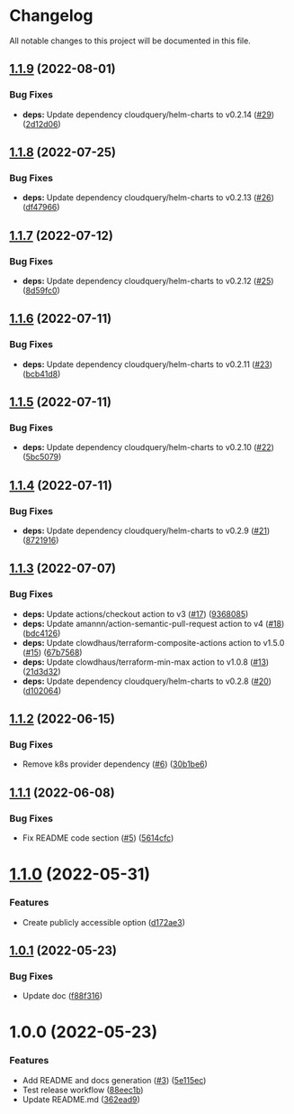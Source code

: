 # Changelog

All notable changes to this project will be documented in this file.

## [1.1.9](https://github.com/cloudquery/terraform-gcp-cloudquery/compare/v1.1.8...v1.1.9) (2022-08-01)


### Bug Fixes

* **deps:** Update dependency cloudquery/helm-charts to v0.2.14 ([#29](https://github.com/cloudquery/terraform-gcp-cloudquery/issues/29)) ([2d12d06](https://github.com/cloudquery/terraform-gcp-cloudquery/commit/2d12d06663ae5e48af6ef820c1019b90b60ca706))

## [1.1.8](https://github.com/cloudquery/terraform-gcp-cloudquery/compare/v1.1.7...v1.1.8) (2022-07-25)


### Bug Fixes

* **deps:** Update dependency cloudquery/helm-charts to v0.2.13 ([#26](https://github.com/cloudquery/terraform-gcp-cloudquery/issues/26)) ([df47966](https://github.com/cloudquery/terraform-gcp-cloudquery/commit/df479665534083626663cedae39a391eeed6cb18))

## [1.1.7](https://github.com/cloudquery/terraform-gcp-cloudquery/compare/v1.1.6...v1.1.7) (2022-07-12)


### Bug Fixes

* **deps:** Update dependency cloudquery/helm-charts to v0.2.12 ([#25](https://github.com/cloudquery/terraform-gcp-cloudquery/issues/25)) ([8d59fc0](https://github.com/cloudquery/terraform-gcp-cloudquery/commit/8d59fc0d5483a7ab9936436f49bf5b62776c2383))

## [1.1.6](https://github.com/cloudquery/terraform-gcp-cloudquery/compare/v1.1.5...v1.1.6) (2022-07-11)


### Bug Fixes

* **deps:** Update dependency cloudquery/helm-charts to v0.2.11 ([#23](https://github.com/cloudquery/terraform-gcp-cloudquery/issues/23)) ([bcb41d8](https://github.com/cloudquery/terraform-gcp-cloudquery/commit/bcb41d8d76fba67ab34f49a3e8d9b66fd780a38d))

## [1.1.5](https://github.com/cloudquery/terraform-gcp-cloudquery/compare/v1.1.4...v1.1.5) (2022-07-11)


### Bug Fixes

* **deps:** Update dependency cloudquery/helm-charts to v0.2.10 ([#22](https://github.com/cloudquery/terraform-gcp-cloudquery/issues/22)) ([5bc5079](https://github.com/cloudquery/terraform-gcp-cloudquery/commit/5bc50793c2ed090038a88dbf6e437d0115fc0768))

## [1.1.4](https://github.com/cloudquery/terraform-gcp-cloudquery/compare/v1.1.3...v1.1.4) (2022-07-11)


### Bug Fixes

* **deps:** Update dependency cloudquery/helm-charts to v0.2.9 ([#21](https://github.com/cloudquery/terraform-gcp-cloudquery/issues/21)) ([8721916](https://github.com/cloudquery/terraform-gcp-cloudquery/commit/87219165fc531e1ab89ec6fadb2afbe493efa49d))

## [1.1.3](https://github.com/cloudquery/terraform-gcp-cloudquery/compare/v1.1.2...v1.1.3) (2022-07-07)


### Bug Fixes

* **deps:** Update actions/checkout action to v3 ([#17](https://github.com/cloudquery/terraform-gcp-cloudquery/issues/17)) ([9368085](https://github.com/cloudquery/terraform-gcp-cloudquery/commit/93680850e932d3f400f3a9e28ea5f2c376de9110))
* **deps:** Update amannn/action-semantic-pull-request action to v4 ([#18](https://github.com/cloudquery/terraform-gcp-cloudquery/issues/18)) ([bdc4126](https://github.com/cloudquery/terraform-gcp-cloudquery/commit/bdc4126eb0506e6f0899adc7cfe089115bffe2cf))
* **deps:** Update clowdhaus/terraform-composite-actions action to v1.5.0 ([#15](https://github.com/cloudquery/terraform-gcp-cloudquery/issues/15)) ([67b7568](https://github.com/cloudquery/terraform-gcp-cloudquery/commit/67b7568c91f997c50a5e325b969265c19845a95b))
* **deps:** Update clowdhaus/terraform-min-max action to v1.0.8 ([#13](https://github.com/cloudquery/terraform-gcp-cloudquery/issues/13)) ([21d3d32](https://github.com/cloudquery/terraform-gcp-cloudquery/commit/21d3d329b1b1204b5af7641cfdfd9c5a089961e5))
* **deps:** Update dependency cloudquery/helm-charts to v0.2.8 ([#20](https://github.com/cloudquery/terraform-gcp-cloudquery/issues/20)) ([d102064](https://github.com/cloudquery/terraform-gcp-cloudquery/commit/d102064b9fe25840d85c7c3f5b3e296509018ba3))

## [1.1.2](https://github.com/cloudquery/terraform-gcp-cloudquery/compare/v1.1.1...v1.1.2) (2022-06-15)


### Bug Fixes

* Remove k8s provider dependency ([#6](https://github.com/cloudquery/terraform-gcp-cloudquery/issues/6)) ([30b1be6](https://github.com/cloudquery/terraform-gcp-cloudquery/commit/30b1be68e1872ba2fbe1c35ca0db28533894b631))

## [1.1.1](https://github.com/cloudquery/terraform-gcp-cloudquery/compare/v1.1.0...v1.1.1) (2022-06-08)


### Bug Fixes

* Fix README code section ([#5](https://github.com/cloudquery/terraform-gcp-cloudquery/issues/5)) ([5614cfc](https://github.com/cloudquery/terraform-gcp-cloudquery/commit/5614cfcfcfb033186cea6974d571e74d0c303069))

# [1.1.0](https://github.com/cloudquery/terraform-gcp-cloudquery/compare/v1.0.1...v1.1.0) (2022-05-31)


### Features

* Create publicly accessible option ([d172ae3](https://github.com/cloudquery/terraform-gcp-cloudquery/commit/d172ae3032f8b414ab4bc6a07adeb8ca19651e3d))

## [1.0.1](https://github.com/cloudquery/terraform-gcp-cloudquery/compare/v1.0.0...v1.0.1) (2022-05-23)


### Bug Fixes

* Update doc ([f88f316](https://github.com/cloudquery/terraform-gcp-cloudquery/commit/f88f316776b70e86149639f83f04d80edbac0ec1))

# 1.0.0 (2022-05-23)


### Features

* Add README and docs generation ([#3](https://github.com/cloudquery/terraform-gcp-cloudquery/issues/3)) ([5e115ec](https://github.com/cloudquery/terraform-gcp-cloudquery/commit/5e115ecc49a071fae4e0c694efcaf6821f56049f))
* Test release workflow ([88eec1b](https://github.com/cloudquery/terraform-gcp-cloudquery/commit/88eec1b250e6cb2ab741ac9708688ba7f730e5de))
* Update README.md ([362ead9](https://github.com/cloudquery/terraform-gcp-cloudquery/commit/362ead91e5b012b3ab3f250343ded003644d84c8))
